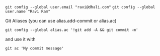 ```git config --global user.email "ravi@dhali.com"```
```git config --global user.name "Ravi Ram"```


Git Aliases (you can use alias.add-commit or alias.ac)

```git config --global alias.ac '!git add -A && git commit -m'```

and use it with


```
git ac 'My commit message'
```

